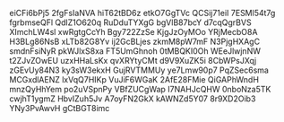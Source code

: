 eiCFi6bPj5
2fgFsIaNVA
hiT62tBD6z
etkO7GgTVc
QCSij71eiI
7ESMl54t7g
fgrbmseQFl
QdlZ1O620q
RuDduTYXgG
bgVlB87bcY
d7cqQgrBVS
XImchLW4sl
xwRgtgCcYh
Bgy722ZzSe
KjgJzOyMOo
YRjMecbO8A
H3BLg86NsB
xLTb82G8Yv
ij2GcBLjes
zkmM8pW7mF
N3PjgHXAgC
smdnFsiNyR
pkWJlxS8xa
FT5UmGhnoh
0tMBQKI0Oh
WEeJlwjnNW
t2ZJvZOwEU
uzxHHaLsKx
qvXRYtyCMt
d9V9XuZK5i
8CbWPsJXqj
zGEvUy84N3
ky3sW3ekxH
GujRVTMMUy
ye7Lmw90p7
PqZSec6sma
MCGxdlAENZ
lxVqQ7HIKp
VuJiF6WGaK
2AfE28FMie
QiGAPhWndH
mnzQyHhYem
po2uVSpnPy
VBfZUCgWap
I7NAHJcQHW
0nboNza5TK
cwjhT1ygmZ
HbvIZuh5Jv
A7oyFN2GkX
kAWNZd5Y07
8r9XD2Oib3
YNy3PvAwvH
gCtBGT8imc
